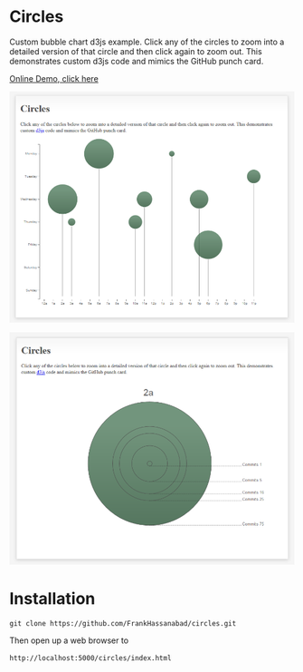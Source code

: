 Circles
=======

Custom bubble chart d3js example.  Click any of the circles to zoom into a detailed version of
that circle and then click again to zoom out. This demonstrates custom d3js code and mimics
the GitHub punch card.

[Online Demo, click here](https://rawgithub.com/FrankHassanabad/circles/master/index.html)

<p align="center">
  <img src="readme-media/circles_main.png?raw=true" alt="Circles Screen Shot"/>
</p>

<p align="center">
  <img src="readme-media/circles_clicked.png?raw=true" alt="Circles Screen Shot"/>
</p>

# Installation
```
git clone https://github.com/FrankHassanabad/circles.git
```

Then open up a web browser to
```
http://localhost:5000/circles/index.html
```
